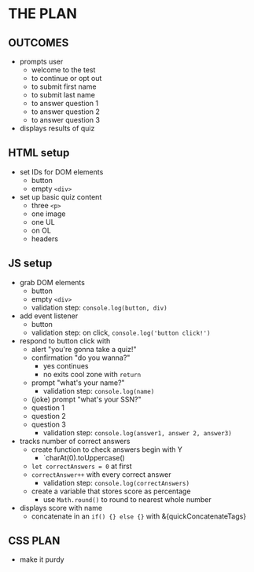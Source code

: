# THE PLAN

## OUTCOMES
- prompts user
    - welcome to the test
    - to continue or opt out
    - to submit first name
    - to submit last name
    - to answer question 1
    - to answer question 2
    - to answer question 3
- displays results of quiz

## HTML setup
- set IDs for DOM elements
    - button
    - empty `<div>`
- set up basic quiz content
    - three `<p>`
    - one image
    - one UL
    - on OL
    - headers

## JS setup
- grab DOM elements
    - button
    - empty `<div>`
    - validation step: `console.log(button, div)`
- add event listener
    - button
    - validation step: on click, `console.log('button click!')`
- respond to button click with
    - alert "you're gonna take a quiz!"
    - confirmation "do you wanna?"
        - yes continues
        - no exits cool zone with `return`
    - prompt "what's your name?"
        - validation step: `console.log(name)`
    - (joke) prompt "what's your SSN?"
    - question 1
    - question 2
    - question 3
        - validation step: `console.log(answer1, answer 2, answer3)`
- tracks number of correct answers
    - create function to check answers begin with Y
        - `charAt(0).toUppercase()
    - `let correctAnswers = 0` at first
    - `correctAnswer++` with every correct answer
        - validation step: `console.log(correctAnswers)`
    - create a variable that stores score as percentage
        - use `Math.round()` to round to nearest whole number
- displays score with name
    - concatenate in an `if() {} else {}` with &{quickConcatenateTags}

## CSS PLAN
- make it purdy
